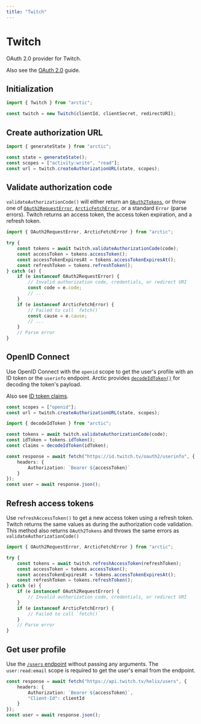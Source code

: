```yaml
---
title: "Twitch"
---
```


# Twitch

OAuth 2.0 provider for Twitch.

Also see the [OAuth 2.0](/guides/oauth2) guide.

## Initialization

```ts
import { Twitch } from "arctic";

const twitch = new Twitch(clientId, clientSecret, redirectURI);
```

## Create authorization URL

```ts
import { generateState } from "arctic";

const state = generateState();
const scopes = ["activity:write", "read"];
const url = twitch.createAuthorizationURL(state, scopes);
```

## Validate authorization code

`validateAuthorizationCode()` will either return an [`OAuth2Tokens`](/reference/main/OAuth2Tokens), or throw one of [`OAuth2RequestError`](/reference/main/OAuth2RequestError), [`ArcticFetchError`](/reference/main/ArcticFetchError), or a standard `Error` (parse errors). Twitch returns an access token, the access token expiration, and a refresh token.

```ts
import { OAuth2RequestError, ArcticFetchError } from "arctic";

try {
	const tokens = await twitch.validateAuthorizationCode(code);
	const accessToken = tokens.accessToken();
	const accessTokenExpiresAt = tokens.accessTokenExpiresAt();
	const refreshToken = tokens.refreshToken();
} catch (e) {
	if (e instanceof OAuth2RequestError) {
		// Invalid authorization code, credentials, or redirect URI
		const code = e.code;
		// ...
	}
	if (e instanceof ArcticFetchError) {
		// Failed to call `fetch()`
		const cause = e.cause;
		// ...
	}
	// Parse error
}
```

## OpenID Connect

Use OpenID Connect with the `openid` scope to get the user's profile with an ID token or the `userinfo` endpoint. Arctic provides [`decodeIdToken()`](/reference/main/decodeIdToken) for decoding the token's payload.

Also see [ID token claims](https://dev.twitch.tv/docs/authentication/getting-tokens-oidc/).

```ts
const scopes = ["openid"];
const url = twitch.createAuthorizationURL(state, scopes);
```

```ts
import { decodeIdToken } from "arctic";

const tokens = await twitch.validateAuthorizationCode(code);
const idToken = tokens.idToken();
const claims = decodeIdToken(idToken);
```

```ts
const response = await fetch("https://id.twitch.tv/oauth2/userinfo", {
	headers: {
		Authorization: `Bearer ${accessToken}`
	}
});
const user = await response.json();
```

## Refresh access tokens

Use `refreshAccessToken()` to get a new access token using a refresh token. Twitch returns the same values as during the authorization code validation. This method also returns `OAuth2Tokens` and throws the same errors as `validateAuthorizationCode()`

```ts
import { OAuth2RequestError, ArcticFetchError } from "arctic";

try {
	const tokens = await twitch.refreshAccessToken(refreshToken);
	const accessToken = tokens.accessToken();
	const accessTokenExpiresAt = tokens.accessTokenExpiresAt();
	const refreshToken = tokens.refreshToken();
} catch (e) {
	if (e instanceof OAuth2RequestError) {
		// Invalid authorization code, credentials, or redirect URI
	}
	if (e instanceof ArcticFetchError) {
		// Failed to call `fetch()`
	}
	// Parse error
}
```

## Get user profile

Use the [`/users` endpoint](https://dev.twitch.tv/docs/api/reference/#get-users) without passing any arguments. The `user:read:email` scope is required to get the user's email from the endpoint.

```ts
const response = await fetch("https://api.twitch.tv/helix/users", {
	headers: {
		Authorization: `Bearer ${accessToken}`,
		"Client-Id": clientId
	}
});
const user = await response.json();
```
